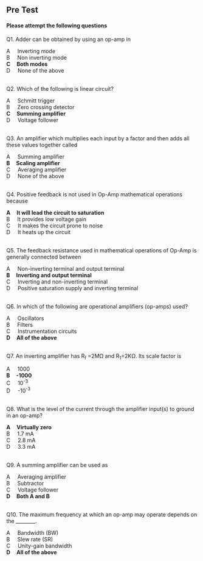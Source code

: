 ##  Pre Test 
#### Please attempt the following questions


Q1. Adder can be obtained by using an op-amp in  

A     Inverting mode  
B     Non inverting mode  
<b>C     Both modes</b>  
D     None of the above  
<br>


Q2. Which of the following is linear circuit?  

A     Schmitt trigger  
B     Zero crossing detector  
<b>C     Summing amplifier</b>  
D     Voltage follower  
<br>


Q3. An amplifier which multiplies each input by a factor and then adds all these values together called  

A     Summing amplifier  
<b>B     Scaling amplifier</b>  
C     Averaging amplifier  
D     None of the above  
<br>


Q4. Positive feedback is not used in Op-Amp mathematical operations because  

<b>A     It will lead the circuit to saturation</b>  
B     It provides low voltage gain  
C     It makes the circuit prone to noise  
D     It heats up the circuit  
<br>


Q5. The feedback resistance used in mathematical operations of Op-Amp is generally connected between  

A     Non-inverting terminal and output terminal  
<b>B     Inverting and output terminal</b>  
C     Inverting and non-inverting terminal  
D     Positive saturation supply and inverting terminal  
<br>


Q6. In which of the following are operational amplifiers (op-amps) used?  

A     Oscillators  
B     Filters  
C     Instrumentation circuits  
<b>D     All of the above</b>  
<br>


Q7. An inverting amplifier has R<sub>f</sub> =2MΩ and R<sub>1</sub>\=2KΩ. Its scale factor is  

A     1000  
<b>B     -1000</b>  
C     10<sup>-3</sup>  
D     -10<sup>-3</sup>  
<br>
  

Q8. What is the level of the current through the amplifier input(s) to ground in an op-amp?  

<b>A     Virtually zero</b>  
B     1.7 mA  
C     2.8 mA  
D     3.3 mA  
<br>


Q9. A summing amplifier can be used as  

A     Averaging amplifier  
B     Subtractor  
C     Voltage follower  
<b>D     Both A and B</b>  
<br>


Q10. The maximum frequency at which an op-amp may operate depends on the \_\_\_\_\_\_\_\_.  

A     Bandwidth (BW)  
B     Slew rate (SR)  
C     Unity-gain bandwidth  
<b>D     All of the above</b>  

 

